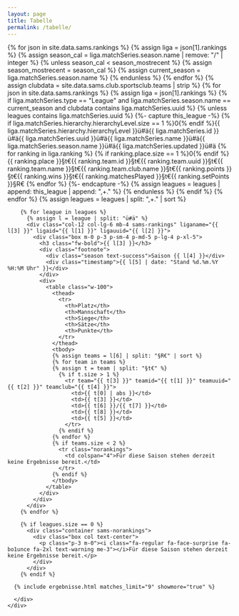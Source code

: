 ```yaml
---
layout: page
title: Tabelle
permalink: /tabelle/
---
```


<main class="flex-grow-1 d-flex flex-column">
  <!--===== Ergebnisse & Tabelle =====-->
  <section id="ergebnisse-tabelle" class="section-bg flex-grow-1">
    <div class="container px-0 px-sm-3">
      <div class="row teams my-4">
        {% for json in site.data.sams.rankings %}
        {% assign liga = json[1].rankings %}
          {% assign season_cal = liga.matchSeries.season.name | remove: "/" | integer %}
          {% unless season_cal < season_mostrecent %}
            {% assign season_mostrecent = season_cal %}
            {% assign current_season = liga.matchSeries.season.name %}
          {% endunless %}
        {% endfor %}
        <!--Die Aktuelle Season ist: {{ current_season }}-->
        {% assign clubdata = site.data.sams.club.sportsclub.teams | strip %}
        {% for json in site.data.sams.rankings %}
        {% assign liga = json[1].rankings %}
        {% if liga.matchSeries.type == "League" and liga.matchSeries.season.name == current_season and clubdata contains liga.matchSeries.uuid %}
          {% unless leagues contains liga.matchSeries.uuid %}
            {%- capture this_league -%}
              {% if liga.matchSeries.hierarchy.hierarchyLevel.size == 1 %}0{% endif %}{{ liga.matchSeries.hierarchy.hierarchyLevel }}ü#ä{{ liga.matchSeries.id }}ü#ä{{ liga.matchSeries.uuid }}ü#ä{{ liga.matchSeries.name }}ü#ä{{ liga.matchSeries.season.name }}ü#ä{{ liga.matchSeries.updated }}ü#ä
              {% for ranking in liga.ranking %}
                {% if ranking.place.size == 1 %}0{% endif %}{{ ranking.place }}§t€{{ ranking.team.id }}§t€{{ ranking.team.uuid }}§t€{{ ranking.team.name }}§t€{{ ranking.team.club.name }}§t€{{ ranking.points }}§t€{{ ranking.wins }}§t€{{ ranking.matchesPlayed }}§t€{{ ranking.setPoints }}§R€
              {% endfor %}
            {%- endcapture -%}
            {% assign leagues = leagues | append: this_league | append: ",+." %}
          {% endunless %}
        {% endif %}
        {% endfor %}
        {% assign leagues = leagues | split: ",+." | sort %}

        {% for league in leagues %}
          {% assign l = league | split: "ü#ä" %}
          <div class="col-12 col-lg-6 mb-4 sams-rankings" liganame="{{ l[3] }}" ligaid="{{ l[1] }}" ligauuid="{{ l[2] }}">
            <div class="box m-0 p-3 p-sm-4 p-md-5 p-lg-4 p-xl-5">
              <h3 class="fw-bold">{{ l[3] }}</h3>
              <div class="footnote">
                <div class="season text-success">Saison {{ l[4] }}</div>
                <div class="timestamp">{{ l[5] | date: "Stand %d.%m.%Y %H:%M Uhr" }}</div>
              </div>
              <div>
                <table class="w-100">
                  <thead>
                    <tr>
                      <th>Platz</th>
                      <th>Mannschaft</th>
                      <th>Siege</th>
                      <th>Sätze</th>
                      <th>Punkte</th>
                    </tr>
                  </thead>
                  <tbody>
                  {% assign teams = l[6] | split: "§R€" | sort %}
                  {% for team in teams %}
                  {% assign t = team | split: "§t€" %}
                    {% if t.size > 1 %}
                      <tr team="{{ t[3] }}" teamid="{{ t[1] }}" teamuuid="{{ t[2] }}" teamclub="{{ t[4] }}">
                        <td>{{ t[0] | abs }}</td>
                        <td>{{ t[3] }}</td>
                        <td>{{ t[6] }}/{{ t[7] }}</td>
                        <td>{{ t[8] }}</td>
                        <td>{{ t[5] }}</td>
                      </tr>
                    {% endif %}
                  {% endfor %}
                  {% if teams.size < 2 %}
                    <tr class="norankings">
                      <td colspan="4">Für diese Saison stehen derzeit keine Ergebnisse bereit.</td>
                    </tr>
                  {% endif %}
                  </tbody>
                </table>
              </div>
            </div>
          </div>
        {% endfor %}

        {% if leagues.size == 0 %}
          <div class="container sams-norankings">
            <div class="box col text-center">
              <p class="p-3 m-0"><i class="fa-regular fa-face-surprise fa-bo1unce fa-2xl text-warning me-3"></i>Für diese Saison stehen derzeit keine Ergebnisse bereit.</p>
            </div>
          </div>
        {% endif %}

      {% include ergebnisse.html matches_limit="9" showmore="true" %}

      </div>
    </div>
  </section>
</main>